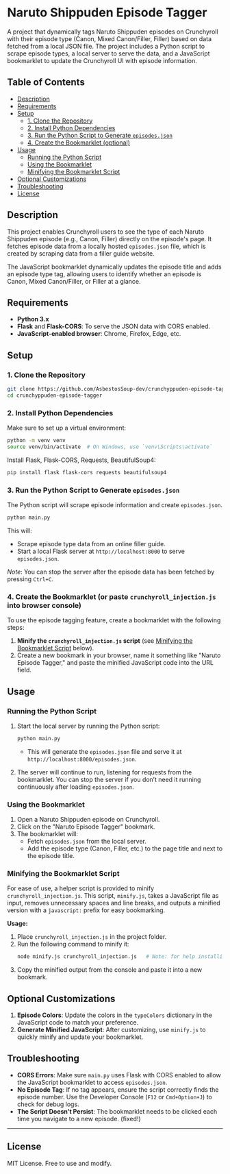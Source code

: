 
# Naruto Shippuden Episode Tagger

A project that dynamically tags Naruto Shippuden episodes on Crunchyroll with their episode type (Canon, Mixed Canon/Filler, Filler) based on data fetched from a local JSON file. The project includes a Python script to scrape episode types, a local server to serve the data, and a JavaScript bookmarklet to update the Crunchyroll UI with episode information.

## Table of Contents
  * [Description](#description)
  * [Requirements](#requirements)
  * [Setup](#setup)
    * [1. Clone the Repository](#1-clone-the-repository)
    * [2. Install Python Dependencies](#2-install-python-dependencies)
    * [3. Run the Python Script to Generate `episodes.json`](#3-run-the-python-script-to-generate-episodesjson)
    * [4. Create the Bookmarklet (optional)](#4-create-the-bookmarklet-optional)
  * [Usage](#usage)
    * [Running the Python Script](#running-the-python-script)
    * [Using the Bookmarklet](#using-the-bookmarklet)
    * [Minifying the Bookmarklet Script](#minifying-the-bookmarklet-script)
  * [Optional Customizations](#optional-customizations)
  * [Troubleshooting](#troubleshooting)
  * [License](#license)

## Description
This project enables Crunchyroll users to see the type of each Naruto Shippuden episode (e.g., Canon, Filler) directly on the episode's page. It fetches episode data from a locally hosted `episodes.json` file, which is created by scraping data from a filler guide website.

The JavaScript bookmarklet dynamically updates the episode title and adds an episode type tag, allowing users to identify whether an episode is Canon, Mixed Canon/Filler, or Filler at a glance.

## Requirements

- **Python 3.x**
- **Flask** and **Flask-CORS**: To serve the JSON data with CORS enabled.
- **JavaScript-enabled browser**: Chrome, Firefox, Edge, etc.

## Setup

### 1. Clone the Repository
```bash
git clone https://github.com/AsbestosSoup-dev/crunchyppuden-episode-tagger.git
cd crunchyppuden-episode-tagger
```

### 2. Install Python Dependencies
Make sure to set up a virtual environment:
```bash
python -m venv venv
source venv/bin/activate  # On Windows, use `venv\Scripts\activate`
```

Install Flask, Flask-CORS, Requests, BeautifulSoup4:
```bash
pip install flask flask-cors requests beautifulsoup4
```

### 3. Run the Python Script to Generate `episodes.json`
The Python script will scrape episode information and create `episodes.json`.

```bash
python main.py
```

This will:
- Scrape episode type data from an online filler guide.
- Start a local Flask server at `http://localhost:8000` to serve `episodes.json`.

_Note_: You can stop the server after the episode data has been fetched by pressing `Ctrl+C`.

### 4. Create the Bookmarklet (or paste `crunchyroll_injection.js` into browser console)

To use the episode tagging feature, create a bookmarklet with the following steps:

1. **Minify the `crunchyroll_injection.js` script** (see [Minifying the Bookmarklet Script](#minifying-the-bookmarklet-script) below).
2. Create a new bookmark in your browser, name it something like "Naruto Episode Tagger," and paste the minified JavaScript code into the URL field.

## Usage

### Running the Python Script

1. Start the local server by running the Python script:
   ```bash
   python main.py
   ```
   - This will generate the `episodes.json` file and serve it at `http://localhost:8000/episodes.json`.

2. The server will continue to run, listening for requests from the bookmarklet. You can stop the server if you don’t need it running continuously after loading `episodes.json`.

### Using the Bookmarklet

1. Open a Naruto Shippuden episode on Crunchyroll.
2. Click on the "Naruto Episode Tagger" bookmark.
3. The bookmarklet will:
   - Fetch `episodes.json` from the local server.
   - Add the episode type (Canon, Filler, etc.) to the page title and next to the episode title.

### Minifying the Bookmarklet Script

For ease of use, a helper script is provided to minify `crunchyroll_injection.js`. This script, `minify.js`, takes a JavaScript file as input, removes unnecessary spaces and line breaks, and outputs a minified version with a `javascript:` prefix for easy bookmarking.

**Usage:**

1. Place `crunchyroll_injection.js` in the project folder.
2. Run the following command to minify it:
   ```bash
   node minify.js crunchyroll_injection.js   # Note: for help installing Node, check [the Node.org site](https://nodejs.org/en/learn/getting-started/how-to-install-nodejs)
   ```
3. Copy the minified output from the console and paste it into a new bookmark.

## Optional Customizations

1. **Episode Colors**: Update the colors in the `typeColors` dictionary in the JavaScript code to match your preference.
2. **Generate Minified JavaScript**: After customizing, use `minify.js` to quickly minify and update your bookmarklet.

## Troubleshooting

- **CORS Errors**: Make sure `main.py` uses Flask with CORS enabled to allow the JavaScript bookmarklet to access `episodes.json`.
- **No Episode Tag**: If no tag appears, ensure the script correctly finds the episode number. Use the Developer Console (`F12` or `Cmd+Option+J`) to check for debug logs.
- **The Script Doesn’t Persist**: The bookmarklet needs to be clicked each time you navigate to a new episode. (fixed!)

---

## License
MIT License. Free to use and modify.


